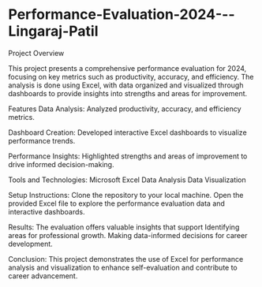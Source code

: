 # Performance-Evaluation-2024---Lingaraj-Patil
Project Overview

This project presents a comprehensive performance evaluation for 2024, focusing on key metrics such as productivity, accuracy, and efficiency. The analysis is done using Excel, with data organized and visualized through dashboards to provide insights into strengths and areas for improvement.

Features
Data Analysis: Analyzed productivity, accuracy, and efficiency metrics.

Dashboard Creation: Developed interactive Excel dashboards to visualize performance trends.

Performance Insights: Highlighted strengths and areas of improvement to drive informed decision-making.

Tools and Technologies:
Microsoft Excel
Data Analysis
Data Visualization


Setup Instructions:
Clone the repository to your local machine.
Open the provided Excel file to explore the performance evaluation data and interactive dashboards.

Results:
The evaluation offers valuable insights that support
Identifying areas for professional growth.
Making data-informed decisions for career development.

Conclusion:
This project demonstrates the use of Excel for performance analysis and visualization to enhance self-evaluation and contribute to career advancement.
